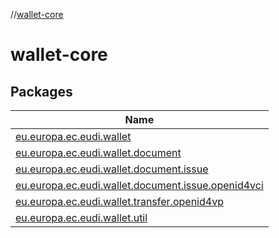 //[wallet-core](index.md)

# wallet-core

## Packages

| Name                                                                                                                          |
|-------------------------------------------------------------------------------------------------------------------------------|
| [eu.europa.ec.eudi.wallet](wallet-core/eu.europa.ec.eudi.wallet/index.md)                                                     |
| [eu.europa.ec.eudi.wallet.document](wallet-core/eu.europa.ec.eudi.wallet.document/index.md)                                   |
| [eu.europa.ec.eudi.wallet.document.issue](wallet-core/eu.europa.ec.eudi.wallet.document.issue/index.md)                       |
| [eu.europa.ec.eudi.wallet.document.issue.openid4vci](wallet-core/eu.europa.ec.eudi.wallet.document.issue.openid4vci/index.md) |
| [eu.europa.ec.eudi.wallet.transfer.openid4vp](wallet-core/eu.europa.ec.eudi.wallet.transfer.openid4vp/index.md)               |
| [eu.europa.ec.eudi.wallet.util](wallet-core/eu.europa.ec.eudi.wallet.util/index.md)                                           |
